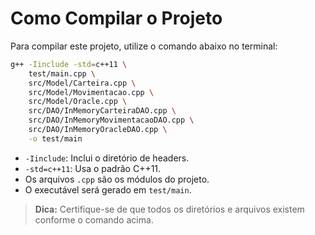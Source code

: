 # Como Compilar o Projeto

Para compilar este projeto, utilize o comando abaixo no terminal:

```sh
g++ -Iinclude -std=c++11 \
    test/main.cpp \
    src/Model/Carteira.cpp \
    src/Model/Movimentacao.cpp \
    src/Model/Oracle.cpp \
    src/DAO/InMemoryCarteiraDAO.cpp \
    src/DAO/InMemoryMovimentacaoDAO.cpp \
    src/DAO/InMemoryOracleDAO.cpp \
    -o test/main
```

- `-Iinclude`: Inclui o diretório de headers.
- `-std=c++11`: Usa o padrão C++11.
- Os arquivos `.cpp` são os módulos do projeto.
- O executável será gerado em `test/main`.

> **Dica:** Certifique-se de que todos os diretórios e arquivos existem conforme o comando acima.
